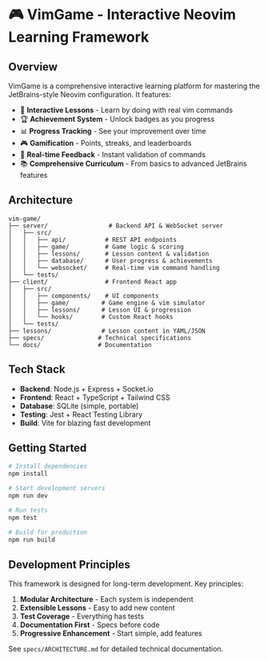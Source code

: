 # 🎮 VimGame - Interactive Neovim Learning Framework

## Overview

VimGame is a comprehensive interactive learning platform for mastering the JetBrains-style Neovim configuration. It features:

- 🎯 **Interactive Lessons** - Learn by doing with real vim commands
- 🏆 **Achievement System** - Unlock badges as you progress
- 📊 **Progress Tracking** - See your improvement over time
- 🎮 **Gamification** - Points, streaks, and leaderboards
- 🔄 **Real-time Feedback** - Instant validation of commands
- 📚 **Comprehensive Curriculum** - From basics to advanced JetBrains features

## Architecture

```
vim-game/
├── server/                 # Backend API & WebSocket server
│   ├── src/
│   │   ├── api/           # REST API endpoints
│   │   ├── game/          # Game logic & scoring
│   │   ├── lessons/       # Lesson content & validation
│   │   ├── database/      # User progress & achievements
│   │   └── websocket/     # Real-time vim command handling
│   └── tests/
├── client/                # Frontend React app
│   ├── src/
│   │   ├── components/    # UI components
│   │   ├── game/         # Game engine & vim simulator
│   │   ├── lessons/      # Lesson UI & progression
│   │   └── hooks/        # Custom React hooks
│   └── tests/
├── lessons/              # Lesson content in YAML/JSON
├── specs/               # Technical specifications
└── docs/                # Documentation

```

## Tech Stack

- **Backend**: Node.js + Express + Socket.io
- **Frontend**: React + TypeScript + Tailwind CSS
- **Database**: SQLite (simple, portable)
- **Testing**: Jest + React Testing Library
- **Build**: Vite for blazing fast development

## Getting Started

```bash
# Install dependencies
npm install

# Start development servers
npm run dev

# Run tests
npm test

# Build for production
npm run build
```

## Development Principles

This framework is designed for long-term development. Key principles:

1. **Modular Architecture** - Each system is independent
2. **Extensible Lessons** - Easy to add new content
3. **Test Coverage** - Everything has tests
4. **Documentation First** - Specs before code
5. **Progressive Enhancement** - Start simple, add features

See `specs/ARCHITECTURE.md` for detailed technical documentation.